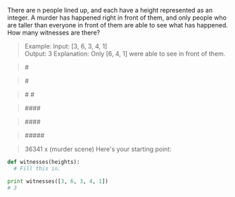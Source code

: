 There are n people lined up, and each have a height represented as an integer. A murder has happened right in front of them, and only people who are taller than everyone in front of them are able to see what has happened. How many witnesses are there?

>Example:
>Input: [3, 6, 3, 4, 1]  
>Output: 3
>Explanation: Only [6, 4, 1] were able to see in front of them.

> \#

> \#

> \# \#

>\#\#\#\#

>\#\#\#\#

>\#\#\#\#\#

>36341                                 x (murder scene)
Here's your starting point:

```python
def witnesses(heights):
  # Fill this in.

print witnesses([3, 6, 3, 4, 1])
# 3
```
